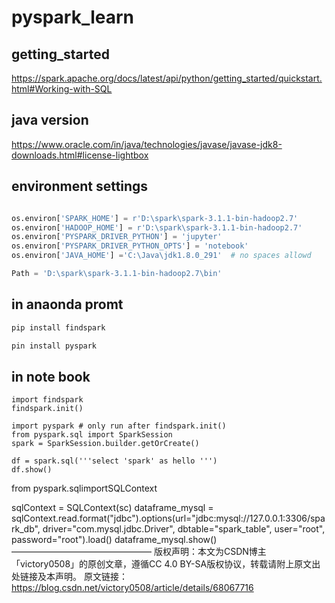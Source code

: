 # pyspark_learn

## getting_started
https://spark.apache.org/docs/latest/api/python/getting_started/quickstart.html#Working-with-SQL

## java version

https://www.oracle.com/in/java/technologies/javase/javase-jdk8-downloads.html#license-lightbox
## environment settings
```python

os.environ['SPARK_HOME'] = r'D:\spark\spark-3.1.1-bin-hadoop2.7'
os.environ['HADOOP_HOME'] = r'D:\spark\spark-3.1.1-bin-hadoop2.7'
os.environ['PYSPARK_DRIVER_PYTHON'] = 'jupyter'
os.environ['PYSPARK_DRIVER_PYTHON_OPTS'] = 'notebook'
os.environ['JAVA_HOME'] ='C:\Java\jdk1.8.0_291'  # no spaces allowd 

Path = 'D:\spark\spark-3.1.1-bin-hadoop2.7\bin'
```
## in anaonda promt
```cmd
pip install findspark

pin install pyspark

```

## in note book
```
import findspark
findspark.init()

import pyspark # only run after findspark.init()
from pyspark.sql import SparkSession
spark = SparkSession.builder.getOrCreate()

df = spark.sql('''select 'spark' as hello ''')
df.show()
```
from pyspark.sqlimportSQLContext

sqlContext = SQLContext(sc)
dataframe_mysql = sqlContext.read.format("jdbc").options(url="jdbc:mysql://127.0.0.1:3306/spark_db", driver="com.mysql.jdbc.Driver", dbtable="spark_table", user="root", password="root").load()
dataframe_mysql.show()
————————————————
版权声明：本文为CSDN博主「victory0508」的原创文章，遵循CC 4.0 BY-SA版权协议，转载请附上原文出处链接及本声明。
原文链接：https://blog.csdn.net/victory0508/article/details/68067716
